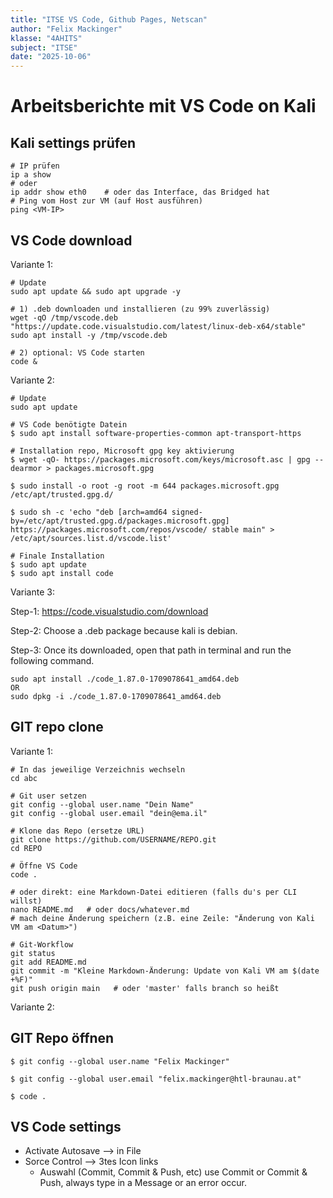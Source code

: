 ```yaml
---
title: "ITSE VS Code, Github Pages, Netscan"
author: "Felix Mackinger"
klasse: "4AHITS"
subject: "ITSE"
date: "2025-10-06"
---
```



# Arbeitsberichte mit VS Code on Kali

## Kali settings prüfen


```code
# IP prüfen
ip a show
# oder
ip addr show eth0    # oder das Interface, das Bridged hat
# Ping vom Host zur VM (auf Host ausführen)
ping <VM-IP>
```



## VS Code download

Variante 1:
```code 
# Update
sudo apt update && sudo apt upgrade -y

# 1) .deb downloaden und installieren (zu 99% zuverlässig)
wget -qO /tmp/vscode.deb "https://update.code.visualstudio.com/latest/linux-deb-x64/stable"
sudo apt install -y /tmp/vscode.deb

# 2) optional: VS Code starten
code &
```

Variante 2:
```code
# Update
sudo apt update

# VS Code benötigte Datein
$ sudo apt install software-properties-common apt-transport-https

# Installation repo, Microsoft gpg key aktivierung
$ wget -qO- https://packages.microsoft.com/keys/microsoft.asc | gpg --dearmor > packages.microsoft.gpg

$ sudo install -o root -g root -m 644 packages.microsoft.gpg /etc/apt/trusted.gpg.d/

$ sudo sh -c 'echo "deb [arch=amd64 signed-by=/etc/apt/trusted.gpg.d/packages.microsoft.gpg] https://packages.microsoft.com/repos/vscode/ stable main" > /etc/apt/sources.list.d/vscode.list'

# Finale Installation
$ sudo apt update
$ sudo apt install code
```

Variante 3:

Step-1: https://code.visualstudio.com/download

Step-2: Choose a .deb package because kali is debian.

Step-3:
Once its downloaded, open that path in terminal and run the following command.
```code
sudo apt install ./code_1.87.0-1709078641_amd64.deb
OR
sudo dpkg -i ./code_1.87.0-1709078641_amd64.deb
```



## GIT repo clone


Variante 1:
```code
# In das jeweilige Verzeichnis wechseln
cd abc

# Git user setzen
git config --global user.name "Dein Name"
git config --global user.email "dein@ema.il"

# Klone das Repo (ersetze URL)
git clone https://github.com/USERNAME/REPO.git
cd REPO

# Öffne VS Code
code .

# oder direkt: eine Markdown-Datei editieren (falls du's per CLI willst)
nano README.md   # oder docs/whatever.md
# mach deine Änderung speichern (z.B. eine Zeile: "Änderung von Kali VM am <Datum>")

# Git-Workflow
git status
git add README.md
git commit -m "Kleine Markdown-Änderung: Update von Kali VM am $(date +%F)"
git push origin main   # oder 'master' falls branch so heißt
```

Variante 2: 



## GIT Repo öffnen

```code
$ git config --global user.name "Felix Mackinger"
                           
$ git config --global user.email "felix.mackinger@htl-braunau.at"  

$ code .
```

## VS Code settings

- Activate Autosave --> in File
- Sorce Control --> 3tes Icon links 
    - Auswahl (Commit, Commit & Push, etc) use Commit or Commit & Push, always type in a Message or an error occur.


